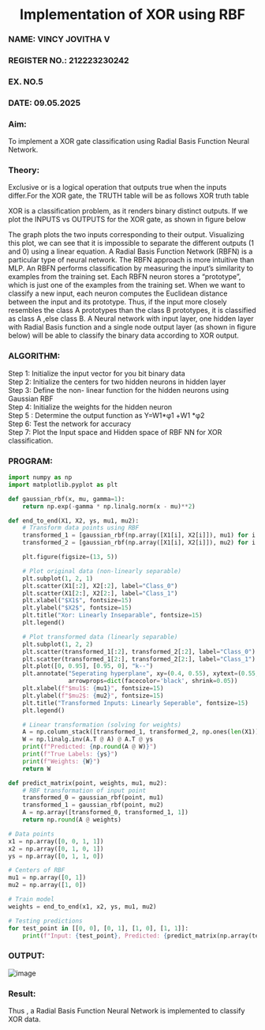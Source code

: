 <H1 ALIGN =CENTER>Implementation of XOR  using RBF</H1>
<H3>NAME: VINCY JOVITHA V</H3>
<H3>REGISTER NO.: 212223230242</H3>
<H3>EX. NO.5</H3>
<H3>DATE: 09.05.2025</H3>
<H3>Aim:</H3>
To implement a XOR gate classification using Radial Basis Function  Neural Network.

<H3>Theory:</H3>
<P>Exclusive or is a logical operation that outputs true when the inputs differ.For the XOR gate, the TRUTH table will be as follows XOR truth table </P>

<P>XOR is a classification problem, as it renders binary distinct outputs. If we plot the INPUTS vs OUTPUTS for the XOR gate, as shown in figure below </P>

<P>The graph plots the two inputs corresponding to their output. Visualizing this plot, we can see that it is impossible to separate the different outputs (1 and 0) using a linear equation.
A Radial Basis Function Network (RBFN) is a particular type of neural network. The RBFN approach is more intuitive than MLP. An RBFN performs classification by measuring the input’s similarity to examples from the training set. Each RBFN neuron stores a “prototype”, which is just one of the examples from the training set. When we want to classify a new input, each neuron computes the Euclidean distance between the input and its prototype. Thus, if the input more closely resembles the class A prototypes than the class B prototypes, it is classified as class A ,else class B.
A Neural network with input layer, one hidden layer with Radial Basis function and a single node output layer (as shown in figure below) will be able to classify the binary data according to XOR output.
</P>

<H3>ALGORITHM:</H3>
Step 1: Initialize the input  vector for you bit binary data<Br>
Step 2: Initialize the centers for two hidden neurons in hidden layer<Br>
Step 3: Define the non- linear function for the hidden neurons using Gaussian RBF<br>
Step 4: Initialize the weights for the hidden neuron <br>
Step 5 : Determine the output  function as 
                 Y=W1*φ1 +W1 *φ2 <br>
Step 6: Test the network for accuracy<br>
Step 7: Plot the Input space and Hidden space of RBF NN for XOR classification.

<H3>PROGRAM:</H3>

```py
import numpy as np
import matplotlib.pyplot as plt

def gaussian_rbf(x, mu, gamma=1):
    return np.exp(-gamma * np.linalg.norm(x - mu)**2)

def end_to_end(X1, X2, ys, mu1, mu2):
    # Transform data points using RBF
    transformed_1 = [gaussian_rbf(np.array([X1[i], X2[i]]), mu1) for i in range(len(X1))]
    transformed_2 = [gaussian_rbf(np.array([X1[i], X2[i]]), mu2) for i in range(len(X1))]

    plt.figure(figsize=(13, 5))

    # Plot original data (non-linearly separable)
    plt.subplot(1, 2, 1)
    plt.scatter(X1[:2], X2[:2], label="Class_0")
    plt.scatter(X1[2:], X2[2:], label="Class_1")
    plt.xlabel("$X1$", fontsize=15)
    plt.ylabel("$X2$", fontsize=15)
    plt.title("Xor: Linearly Inseparable", fontsize=15)
    plt.legend()

    # Plot transformed data (linearly separable)
    plt.subplot(1, 2, 2)
    plt.scatter(transformed_1[:2], transformed_2[:2], label="Class_0")
    plt.scatter(transformed_1[2:], transformed_2[2:], label="Class_1")
    plt.plot([0, 0.95], [0.95, 0], "k--")
    plt.annotate("Seperating hyperplane", xy=(0.4, 0.55), xytext=(0.55, 0.66),
                 arrowprops=dict(facecolor='black', shrink=0.05))
    plt.xlabel(f"$mu1$: {mu1}", fontsize=15)
    plt.ylabel(f"$mu2$: {mu2}", fontsize=15)
    plt.title("Transformed Inputs: Linearly Seperable", fontsize=15)
    plt.legend()

    # Linear transformation (solving for weights)
    A = np.column_stack([transformed_1, transformed_2, np.ones(len(X1))])
    W = np.linalg.inv(A.T @ A) @ A.T @ ys
    print(f"Predicted: {np.round(A @ W)}")
    print(f"True Labels: {ys}")
    print(f"Weights: {W}")
    return W

def predict_matrix(point, weights, mu1, mu2):
    # RBF transformation of input point
    transformed_0 = gaussian_rbf(point, mu1)
    transformed_1 = gaussian_rbf(point, mu2)
    A = np.array([transformed_0, transformed_1, 1])
    return np.round(A @ weights)

# Data points
x1 = np.array([0, 0, 1, 1])
x2 = np.array([0, 1, 0, 1])
ys = np.array([0, 1, 1, 0])

# Centers of RBF
mu1 = np.array([0, 1])
mu2 = np.array([1, 0])

# Train model
weights = end_to_end(x1, x2, ys, mu1, mu2)

# Testing predictions
for test_point in [[0, 0], [0, 1], [1, 0], [1, 1]]:
    print(f"Input: {test_point}, Predicted: {predict_matrix(np.array(test_point), weights, mu1, mu2)}")

```

<H3>OUTPUT:</H3>

![image](https://github.com/user-attachments/assets/d8524aab-a191-4f0a-b67d-8b9be88e01a8)

<H3>Result:</H3>
Thus , a Radial Basis Function Neural Network is implemented to classify XOR data.
